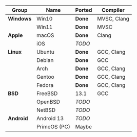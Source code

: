 | **Group**   | **Name**     | **Ported** | **Compiler** |
|-------------|--------------|------------|--------------|
| **Windows** | Win10        | **Done**   | MVSC, Clang  |
|             | Win11        | **Done**   | MVSC         |
| **Apple**   | macOS        | **Done**   | Clang        |
|             | iOS          | _TODO_     |              |
| **Linux**   | Ubuntu       | **Done**   | GCC, Clang   |
|             | Debian       | **Done**   | GCC          |
|             | Arch         | **Done**   | GCC, Clang   |
|             | Gentoo       | **Done**   | GCC, Clang   |
|             | Fedora       | **Done**   | GCC, Clang   |
| **BSD**     | FreeBSD      | 13.1       | GCC          |
|             | OpenBSD      | _TODO_     |              |
|             | NetBSD       | _TODO_     |              |
| **Android** | Android 13   | _TODO_     |              |
|             | PrimeOS (PC) | Maybe      |              |
